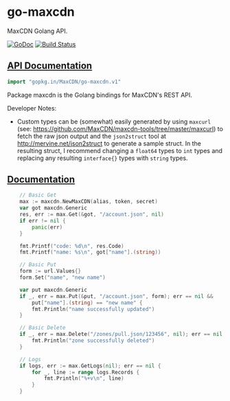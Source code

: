 # go-maxcdn

MaxCDN Golang API.

[![GoDoc](https://godoc.org/github.com/MaxCDN/go-maxcdn?status.png)](https://godoc.org/github.com/MaxCDN/go-maxcdn) [![Build Status](https://travis-ci.org/MaxCDN/go-maxcdn.svg)](https://travis-ci.org/MaxCDN/go-maxcdn)

## [API Documentation](http://godoc.org/github.com/MaxCDN/go-maxcdn)

```go
import "gopkg.in/MaxCDN/go-maxcdn.v1"
```

Package maxcdn is the Golang bindings for MaxCDN's REST API.

Developer Notes:

- Custom types can be (somewhat) easily generated by using `maxcurl` (see:
https://github.com/MaxCDN/maxcdn-tools/tree/master/maxcurl) to fetch the
raw json output and the `json2struct` tool at http://mervine.net/json2struct to
generate a sample struct. In the resulting struct, I recommend changing a
`float64` types to `int` types and replacing any resulting `interface{}` types
with `string` types.

## [Documentation](http://godoc.org/github.com/MaxCDN/go-maxcdn)

```go
	// Basic Get
	max := maxcdn.NewMaxCDN(alias, token, secret)
	var got maxcdn.Generic
	res, err := max.Get(&got, "/account.json", nil)
	if err != nil {
		panic(err)
	}

	fmt.Printf("code: %d\n", res.Code)
	fmt.Printf("name: %s\n", got["name"].(string))

	// Basic Put
	form := url.Values{}
	form.Set("name", "new name")

	var put maxcdn.Generic
	if _, err = max.Put(&put, "/account.json", form); err == nil &&
		put["name"].(string) == "new name" {
		fmt.Println("name successfully updated")
	}

	// Basic Delete
	if _, err = max.Delete("/zones/pull.json/123456", nil); err == nil {
		fmt.Println("zone successfully deleted")
	}

    // Logs
    if logs, err := max.GetLogs(nil); err == nil {
        for _, line := range logs.Records {
            fmt.Println("%+v\n", line)
        }
    }
```
